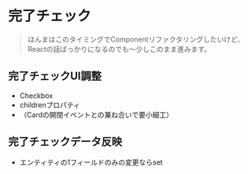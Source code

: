 完了チェック
=============

> ほんまはこのタイミングでComponentリファクタリングしたいけど、Reactの話ばっかりになるのでも～少しこのまま進みます。

## 完了チェックUI調整

- Checkbox
- childrenプロパティ
- （Cardの開閉イベントとの兼ね合いで要小細工）

## 完了チェックデータ反映

- エンティティの1フィールドのみの変更ならset
